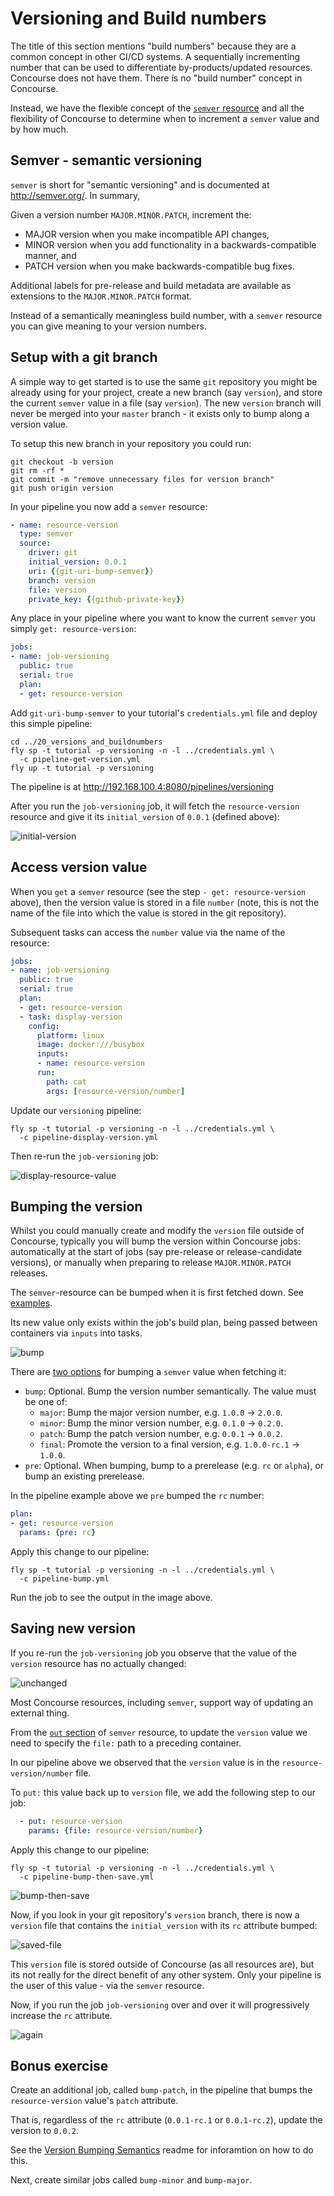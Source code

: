 # Versioning and Build numbers

The title of this section mentions "build numbers" because they are a common concept in other CI/CD systems. A sequentially incrementing number that can be used to differentiate by-products/updated resources. Concourse does not have them. There is no "build number" concept in Concourse.

Instead, we have the flexible concept of the [`semver` resource](https://github.com/concourse/semver-resource#readme) and all the flexibility of Concourse to determine when to increment a `semver` value and by how much.

## Semver - semantic versioning

`semver` is short for "semantic versioning" and is documented at http://semver.org/. In summary,

Given a version number `MAJOR.MINOR.PATCH`, increment the:

* MAJOR version when you make incompatible API changes,
* MINOR version when you add functionality in a backwards-compatible manner, and
* PATCH version when you make backwards-compatible bug fixes.

Additional labels for pre-release and build metadata are available as extensions to the `MAJOR.MINOR.PATCH` format.

Instead of a semantically meaningless build number, with a `semver` resource you can give meaning to your version numbers.

## Setup with a git branch

A simple way to get started is to use the same `git` repository you might be already using for your project, create a new branch (say `version`), and store the current `semver` value in a file (say `version`). The new `version` branch will never be merged into your `master` branch - it exists only to bump along a version value.

To setup this new branch in your repository you could run:

```
git checkout -b version
git rm -rf *
git commit -m "remove unnecessary files for version branch"
git push origin version
```

In your pipeline you now add a `semver` resource:

```yaml
- name: resource-version
  type: semver
  source:
    driver: git
    initial_version: 0.0.1
    uri: {{git-uri-bump-semver}}
    branch: version
    file: version
    private_key: {{github-private-key}}    
```

Any place in your pipeline where you want to know the current `semver` you simply `get: resource-version`:

```yaml
jobs:
- name: job-versioning
  public: true
  serial: true
  plan:
  - get: resource-version
```

Add `git-uri-bump-semver` to your tutorial's `credentials.yml` file and deploy this simple pipeline:

```
cd ../20_versions_and_buildnumbers
fly sp -t tutorial -p versioning -n -l ../credentials.yml \
  -c pipeline-get-version.yml
fly up -t tutorial -p versioning
```

The pipeline is at http://192.168.100.4:8080/pipelines/versioning

After you run the `job-versioning` job, it will fetch the `resource-version` resource and give it its `initial_version` of `0.0.1` (defined above):

![initial-version](http://cl.ly/2i0j2K2W2Q0M/download/Image%202016-03-01%20at%2011.32.09%20am.png)

## Access version value

When you `get` a `semver` resource (see the step `- get: resource-version` above), then the version value is stored in a file `number` (note, this is not the name of the file into which the value is stored in the git repository).

Subsequent tasks can access the `number` value via the name of the resource:

```yaml
jobs:
- name: job-versioning
  public: true
  serial: true
  plan:
  - get: resource-version
  - task: display-version
    config:
      platform: linux
      image: docker:///busybox
      inputs:
      - name: resource-version
      run:
        path: cat
        args: [resource-version/number]
```

Update our `versioning` pipeline:

```
fly sp -t tutorial -p versioning -n -l ../credentials.yml \
  -c pipeline-display-version.yml
```

Then re-run the `job-versioning` job:

![display-resource-value](http://cl.ly/3a1y3J3v2K3P/download/Image%202016-03-01%20at%2011.49.28%20am.png)

## Bumping the version

Whilst you could manually create and modify the `version` file outside of Concourse, typically you will bump the version within Concourse jobs: automatically at the start of jobs (say pre-release or release-candidate versions), or manually when preparing to release `MAJOR.MINOR.PATCH` releases.

The `semver`-resource can be bumped when it is first fetched down. See [examples](https://github.com/concourse/semver-resource#example).

Its new value only exists within the job's build plan, being passed between containers via `inputs` into tasks.

![bump](http://cl.ly/2b0o3Y3Y3A2E/download/Image%202016-03-01%20at%201.02.34%20pm.png)

There are [two options](https://github.com/concourse/semver-resource#version-bumping-semantics) for bumping a `semver` value when fetching it:

* `bump`: Optional. Bump the version number semantically. The value must be one of:
  * `major`: Bump the major version number, e.g. `1.0.0` -> `2.0.0`.
  * `minor`: Bump the minor version number, e.g. `0.1.0` -> `0.2.0`.
  * `patch`: Bump the patch version number, e.g. `0.0.1` -> `0.0.2`.
  * `final`: Promote the version to a final version, e.g. `1.0.0-rc.1` -> `1.0.0`.
* `pre`: Optional. When bumping, bump to a prerelease (e.g. `rc` or `alpha`), or bump an existing prerelease.

In the pipeline example above we `pre` bumped the `rc` number:

```yaml
plan:
- get: resource-version
  params: {pre: rc}
```

Apply this change to our pipeline:

```
fly sp -t tutorial -p versioning -n -l ../credentials.yml \
  -c pipeline-bump.yml
```

Run the job to see the output in the image above.

## Saving new version

If you re-run the `job-versioning` job you observe that the value of the `version` resource has no actually changed:

![unchanged](http://cl.ly/3E363z3i1c0v/download/Image%202016-03-01%20at%201.06.49%20pm.png)

Most Concourse resources, including `semver`, support way of updating an external thing.

From the [`out` section](https://github.com/concourse/semver-resource#out-set-the-version-or-bump-the-current-one) of `semver` resource, to update the `version` value we need to specify the `file:` path to a preceding container.

In our pipeline above we observed that the `version` value is in the `resource-version/number` file.

To `put:` this value back up to `version` file, we add the following step to our job:

```yaml
  - put: resource-version
    params: {file: resource-version/number}
```

Apply this change to our pipeline:

```
fly sp -t tutorial -p versioning -n -l ../credentials.yml \
  -c pipeline-bump-then-save.yml
```

![bump-then-save](http://cl.ly/0G2x2n2W3q3y/download/Image%202016-03-01%20at%201.17.10%20pm.png)

Now, if you look in your git repository's `version` branch, there is now a `version` file that contains the `initial_version` with its `rc` attribute bumped:

![saved-file](http://cl.ly/2T0f3F1V3T0z/download/Image%202016-03-01%20at%201.19.43%20pm.png)

This `version` file is stored outside of Concourse (as all resources are), but its not really for the direct benefit of any other system. Only your pipeline is the user of this value - via the `semver` resource.

Now, if you run the job `job-versioning` over and over it will progressively increase the `rc` attribute.

![again](http://cl.ly/27460R2F3i3Z/download/Image%202016-03-01%20at%201.32.54%20pm.png)

## Bonus exercise

Create an additional job, called `bump-patch`, in the pipeline that bumps the `resource-version` value's `patch` attribute.

That is, regardless of the `rc` attribute (`0.0.1-rc.1` or `0.0.1-rc.2`), update the version to `0.0.2`.

See the [Version Bumping Semantics](https://github.com/concourse/semver-resource#version-bumping-semantics) readme for inforamtion on how to do this.

Next, create similar jobs called `bump-minor` and `bump-major`.
